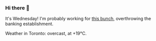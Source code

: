 ### Hi there :wave:

It's Wednesday! I'm probably working for [this bunch](https://github.com/kohofinancial), overthrowing the banking establishment.

Weather in Toronto: overcast, at +19°C.
